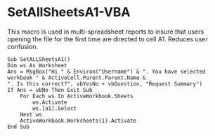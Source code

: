 # SetAllSheetsA1-VBA
This macro is used in multi-spreadsheet reports to insure that users opening the file for the first time are directed to cell A1.  Reduces user confusion.

```vba
Sub SetALLSheetsA1()
Dim ws As Worksheet
Ans = MsgBox("Hi " & Environ("Username") & ". You have selected workbook " & ActiveCell.Parent.Parent.Name & _
". Is this correct?", vbYesNo + vbQuestion, "Request Summary")
If Ans = vbNo Then Exit Sub
    For Each ws In ActiveWorkbook.Sheets
        ws.Activate
        ws.[a1].Select
    Next ws
    ActiveWorkbook.Worksheets(1).Activate
End Sub
```
